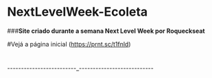 # NextLevelWeek-Ecoleta
###**Site criado durante a semana Next Level Week por Roqueckseat**



#Vejá a página inicial (https://prnt.sc/t1fnld)

#
-------------------------_---------------------------

